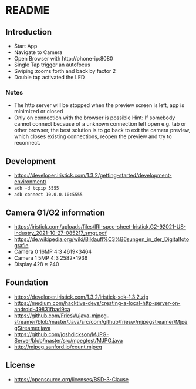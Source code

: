 # README

## Introduction
* Start App
* Navigate to Camera
* Open Browser with http://phone-ip:8080
* Single Tap trigger an autofocus
* Swiping zooms forth and back by factor 2
* Double tap activated the LED

### Notes
* The http server will be stopped when the preview screen is left, app is minimized or closed
* Only on connection with the browser is possible
Hint: If somebody cannot connect because of a unknown connection left open e.g. tab or other browser,
the best solution is to go back to exit the camera preview, which closes existing connections, reopen the preview and try to reconnect.

## Development
* https://developer.iristick.com/1.3.2/getting-started/development-environment/
* `adb -d tcpip 5555`
* `adb connect 10.0.0.10:5555`

## Camera G1/G2 information
* https://iristick.com/uploads/files/IRI-spec-sheet-Iristick.G2-92021-US-industry_2021-10-27-085217_smgt.pdf
* https://de.wikipedia.org/wiki/Bildaufl%C3%B6sungen_in_der_Digitalfotografie
* Camera 0 16MP 4:3 4619×3464
* Camera 1 5MP 4:3 2582×1936
* Display 428 × 240

## Foundation
* https://developer.iristick.com/1.3.2/iristick-sdk-1.3.2.zip
* https://medium.com/hacktive-devs/creating-a-local-http-server-on-android-49831fbad9ca
* https://github.com/FriesW/java-mjpeg-streamer/blob/master/Java/src/com/github/friesw/mjpegstreamer/MjpegStreamer.java
* https://github.com/joshdickson/MJPG-Server/blob/master/src/mpegtest/MJPG.java
* http://mjpeg.sanford.io/count.mjpeg

## License
* https://opensource.org/licenses/BSD-3-Clause
